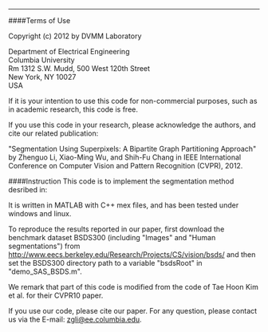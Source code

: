 ----
####Terms of Use

Copyright (c) 2012 by DVMM Laboratory

Department of Electrical Engineering</br>
Columbia University</br>
Rm 1312 S.W. Mudd, 500 West 120th Street</br>
New York, NY 10027</br>
USA


If it is your intention to use this code for non-commercial purposes, such as in academic research, this code is free.

If you use this code in your research, please acknowledge the authors, and cite our related publication:

"Segmentation Using Superpixels: A Bipartite Graph Partitioning Approach" by Zhenguo Li, Xiao-Ming Wu, and Shih-Fu Chang in IEEE International Conference on Computer Vision and Pattern Recognition (CVPR), 2012.

####Instruction
This code is to implement the segmentation method desribed in: 

It is written in MATLAB with C++ mex files, and has been tested under windows and linux. 

To reproduce the results reported in our paper, first download the benchmark dataset BSDS300 (including "Images" and "Human segmentations") from http://www.eecs.berkeley.edu/Research/Projects/CS/vision/bsds/ and then set the BSDS300 directory path to a variable "bsdsRoot" in "demo_SAS_BSDS.m". 

We remark that part of this code is modified from the code of Tae Hoon Kim et al. for their CVPR10 paper.

If you use our code, please cite our paper. For any question, please contact us via the E-mail: zgli@ee.columbia.edu.


